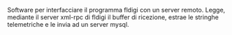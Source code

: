 Software per interfacciare il programma fldigi con un server remoto.
Legge, mediante il server xml-rpc di fldigi il buffer di ricezione, estrae le stringhe telemetriche e le invia ad un server mysql.
